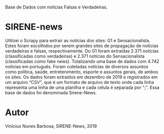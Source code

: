 Base de Dados com notícias Falsas e Verdadeiras.

# SIRENE-news
Utilizei o Scrapy para extrair as notícias dos sites: G1 e Sensacionalista. Estes foram escolhidos por serem grandes sites de propagação de notícias verdadeiras e falsas, respectivamente. Do G1 foram extraídas 2.371 notícias (classificadas como verdadeiras) e 2.371 notícias do Sensacionalista (classificadas como fake news). Totalizando uma base de dados com 4.742 notícias em português. Foram coletadas notícias de diversos assuntos como política, saúde, entretenimento, esporte e assuntos gerais, de ambos os sites. Os dados foram extraídos em dezembro de 2019 e registrados em um arquivo “CSV", que é um formato de arquivo de texto onde cada linha representa uma linha de uma planilha e cada célula é separada por “;". Essa base de dados foi denominada Sirene-News.

# Autor
Vinícius Nunes Barbosa, SIRENE-News, 2019

